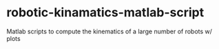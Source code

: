 # robotic-kinamatics-matlab-script

Matlab scripts to compute the kinematics of a large number of robots w/ plots
